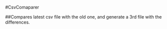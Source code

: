 #CsvComaparer

##Compares latest csv file with the old one, and generate a 3rd file with the differences.

